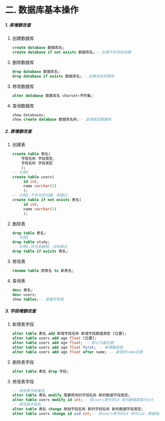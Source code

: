 # 二. 数据库基本操作
##### 1. 库增删改查
1. 创建数据库
   ```sql
   create database 数据库名;
   create database if not exists 数据库名;-- 如果不存在即创建
   ```
3. 删除数据库
   ```sql
   drop database 数据库名;
   drop database if exists 数据库名;-- 如果存在即删除
   ```
4. 修改数据库
   ```sql
   alter database 数据库名 charset=字符集;
   ```
5. 查询数据库
   ```sql
   show databases;
   show create database 数据库名称;-- 查询指定数据库
   ```
##### 2. 表增删改查
1. 创建表
   ```sql
   create table 表名(
       字段名称 字段类型,
       字段名称 字段类型
       );
   -- 示例1
   create table users(
        id int,
        name varchar(2)
        );
   -- 示例2,不存在即创建，有跳过
   create table if not exists 表名(
        id int,
        name varchar(2)
        );
   ```
1. 删除表
   ```sql
   drop table 表名;
   -- 示例1
   drop table study;
   -- 示例2,存在即删除，没有跳过
   drop table if exists 表名;
   ```
2. 修改表
   ```sql
   rename table 原表名 to 新表名;
   ```
3. 查询表
   ```sql
   desc 表名;
   desc users;
   show tables;-- 查看所有表
   ```
##### 3. 字段增删改查
1. 新增表字段
   ```sql
   alter table 表名 add 新增字段名称 新增字段数据类型 [位置];
   alter table users add age float [位置]; 
   alter table users add age float; -- 默认为最后面
   alter table users add age float first; -- 新增最前面
   alter table users add age float after name; -- 新增至name后面
   ```
2. 删除表字段
   ```sql
   alter table 表名 drop 字段;
   ```
3. 修改表字段
   ```sql
   -- 修改表字段类型
   alter table 表名 modify 需要修改的字段名称 新的数据字段类型;
   alter table users modify id int;-- 将users表中的id 改为数据类型为int
   -- 修改表字段名
   alter table 表名 change 原始字段名称 新的字段名称 新的数据字段类型;
   alter table users change id uid int;-- 将users表中的id 改为uid，数据类型为int
   ```